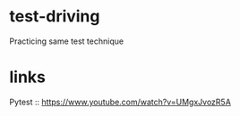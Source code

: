 # test-driving
Practicing same test technique

# links 
Pytest :: https://www.youtube.com/watch?v=UMgxJvozR5A
